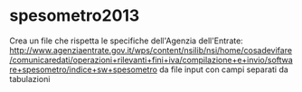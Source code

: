 spesometro2013
==============
Crea un file che rispetta le specifiche dell'Agenzia dell'Entrate:
http://www.agenziaentrate.gov.it/wps/content/nsilib/nsi/home/cosadevifare/comunicaredati/operazioni+rilevanti+fini+iva/compilazione+e+invio/software+spesometro/indice+sw+spesometro
da file input con campi separati da tabulazioni

